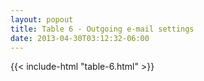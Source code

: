 ```yaml
---
layout: popout
title: Table 6 - Outgoing e-mail settings
date: 2013-04-30T03:12:32-06:00
---
```


{{< include-html "table-6.html" >}}
